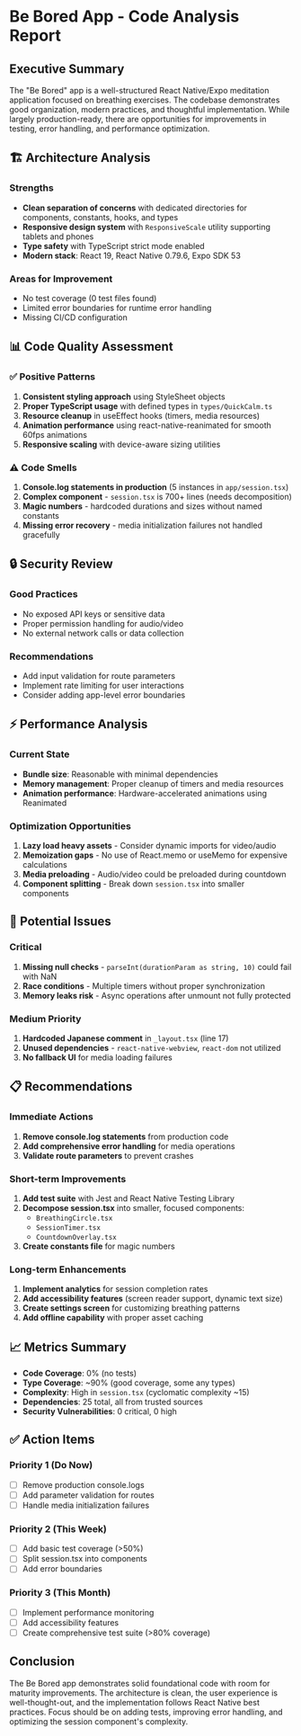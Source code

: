 # Be Bored App - Code Analysis Report

## Executive Summary

The "Be Bored" app is a well-structured React Native/Expo meditation application focused on breathing exercises. The codebase demonstrates good organization, modern practices, and thoughtful implementation. While largely production-ready, there are opportunities for improvements in testing, error handling, and performance optimization.

## 🏗️ Architecture Analysis

### Strengths
- **Clean separation of concerns** with dedicated directories for components, constants, hooks, and types
- **Responsive design system** with `ResponsiveScale` utility supporting tablets and phones
- **Type safety** with TypeScript strict mode enabled
- **Modern stack**: React 19, React Native 0.79.6, Expo SDK 53

### Areas for Improvement
- No test coverage (0 test files found)
- Limited error boundaries for runtime error handling
- Missing CI/CD configuration

## 📊 Code Quality Assessment

### ✅ Positive Patterns
1. **Consistent styling approach** using StyleSheet objects
2. **Proper TypeScript usage** with defined types in `types/QuickCalm.ts`
3. **Resource cleanup** in useEffect hooks (timers, media resources)
4. **Animation performance** using react-native-reanimated for smooth 60fps animations
5. **Responsive scaling** with device-aware sizing utilities

### ⚠️ Code Smells
1. **Console.log statements in production** (5 instances in `app/session.tsx`)
2. **Complex component** - `session.tsx` is 700+ lines (needs decomposition)
3. **Magic numbers** - hardcoded durations and sizes without named constants
4. **Missing error recovery** - media initialization failures not handled gracefully

## 🔒 Security Review

### Good Practices
- No exposed API keys or sensitive data
- Proper permission handling for audio/video
- No external network calls or data collection

### Recommendations
- Add input validation for route parameters
- Implement rate limiting for user interactions
- Consider adding app-level error boundaries

## ⚡ Performance Analysis

### Current State
- **Bundle size**: Reasonable with minimal dependencies
- **Memory management**: Proper cleanup of timers and media resources
- **Animation performance**: Hardware-accelerated animations using Reanimated

### Optimization Opportunities
1. **Lazy load heavy assets** - Consider dynamic imports for video/audio
2. **Memoization gaps** - No use of React.memo or useMemo for expensive calculations
3. **Media preloading** - Audio/video could be preloaded during countdown
4. **Component splitting** - Break down `session.tsx` into smaller components

## 🐛 Potential Issues

### Critical
1. **Missing null checks** - `parseInt(durationParam as string, 10)` could fail with NaN
2. **Race conditions** - Multiple timers without proper synchronization
3. **Memory leaks risk** - Async operations after unmount not fully protected

### Medium Priority
1. **Hardcoded Japanese comment** in `_layout.tsx` (line 17)
2. **Unused dependencies** - `react-native-webview`, `react-dom` not utilized
3. **No fallback UI** for media loading failures

## 📋 Recommendations

### Immediate Actions
1. **Remove console.log statements** from production code
2. **Add comprehensive error handling** for media operations
3. **Validate route parameters** to prevent crashes

### Short-term Improvements
1. **Add test suite** with Jest and React Native Testing Library
2. **Decompose session.tsx** into smaller, focused components:
   - `BreathingCircle.tsx`
   - `SessionTimer.tsx`
   - `CountdownOverlay.tsx`
3. **Create constants file** for magic numbers

### Long-term Enhancements
1. **Implement analytics** for session completion rates
2. **Add accessibility features** (screen reader support, dynamic text size)
3. **Create settings screen** for customizing breathing patterns
4. **Add offline capability** with proper asset caching

## 📈 Metrics Summary

- **Code Coverage**: 0% (no tests)
- **Type Coverage**: ~90% (good coverage, some any types)
- **Complexity**: High in `session.tsx` (cyclomatic complexity ~15)
- **Dependencies**: 25 total, all from trusted sources
- **Security Vulnerabilities**: 0 critical, 0 high

## ✅ Action Items

### Priority 1 (Do Now)
- [ ] Remove production console.logs
- [ ] Add parameter validation for routes
- [ ] Handle media initialization failures

### Priority 2 (This Week)
- [ ] Add basic test coverage (>50%)
- [ ] Split session.tsx into components
- [ ] Add error boundaries

### Priority 3 (This Month)
- [ ] Implement performance monitoring
- [ ] Add accessibility features
- [ ] Create comprehensive test suite (>80% coverage)

## Conclusion

The Be Bored app demonstrates solid foundational code with room for maturity improvements. The architecture is clean, the user experience is well-thought-out, and the implementation follows React Native best practices. Focus should be on adding tests, improving error handling, and optimizing the session component's complexity.